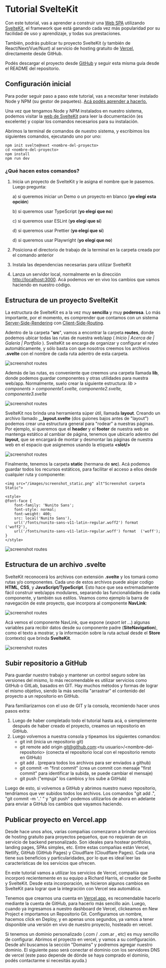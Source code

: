 # Tutorial SvelteKit 

Con este tutorial, vas a aprender a construir una [Web SPA](https://desarrolloweb.com/articulos/que-es-una-spa.html) utilizando [SvelteKit](https://kit.svelte.com), el framework que está ganando cada vez más popularidad por su facilidad de uso y aprendizaje, y todas sus prestaciones.

También, podrás publicar tu proyecto SvelteKit (y también de React/Next/Vue/Nuxt) al servicio de hosting gratuito de [Vercel](https://vercel.app), directamente desde GitHub.

Podés descargar el proyecto desde [GitHub](https://github.com/ucielsola/sveltekit-tutorial) y seguir esta misma guía desde el README del repositorio.

## Configuración inicial

Para poder seguir paso a paso este tutorial, vas a necesitar tener instalado Node y NPM (su gestor de paquetes). [Acá podés aprender a hacerlo.](https://desarrolloweb.com/articulos/instalar-node-js.html)

Una vez que tengamos Node y NPM instalados en nuestro sistema, podemos visitar la [web de SvelteKit](https://kit.svelte.com) para leer la documentación (es excelente) y copiar los comandos necesarios para su instalación.

Abrimos la terminal de comandos de nuestro sistema, y escribimos los siguientes comandos, ejecutando uno por uno:

    npm init svelte@next <nombre-del-proyecto>
    cd <nombre-del-proyecto>
    npm install
    npm run dev

### ¿Qué hacen estos comandos?

1. Inicia un proyecto de SvelteKit y le asigna el nombre que le pasemos. Luego pregunta:

   a) si queremos iniciar un Demo o un proyecto en blanco (**yo elegí esta opción**)

   b) si queremos usar TypeScript (**yo elegí que no**)

   c) si queremos usar ESLint (**yo elegí que sí**)

   d) si queremos usar Prettier (**yo elegí que sí**)

   d) si queremos usar Playwright (**yo elegí que no**)

2. Posiciona el directorio de trabajo de la terminal en la carpeta creada por el comando anterior
3. Instala las dependencias necesarias para utilizar SvelteKit
4. Lanza un servidor local, normalmente en la dirección [http://localhost:3000](http://localhost:3000). Acá podemos ver en vivo los cambios que vamos haciendo en nuestro código.

## Estructura de un proyecto SvelteKit

La estructura de SvelteKit es a la vez muy **sencilla** y muy **poderosa**. Lo más importante, por el momento, es comprender que contamos con un sistema [Server-Side-Rendering](https://lemoncode.net/lemoncode-blog/2018/5/13/server-side-rendering-i-conceptos) con [Client-Side-Routing](https://codigofacilito.com/articulos/router-client-spa).

Adentro de la carpeta "**src**", vamos a encontrar la carpeta **routes**, donde podemos ubicar todas las rutas de nuestra web/app ( _Inicio | Acerca de | Galería | Portfolio_ ). SvelteKit se encarga de organizar y configurar el ruteo automáticamente, y sólo basta con que nosotros creemos los archivos **.svelte** con el nombre de cada ruta adentro de esta carpeta.

![screenshot routes](https://sveltekit-coder.vercel.app/images/routes.png "Screenshot carpeta routes")

Además de las rutas, es conveniente que creemos una carpeta llamada **lib**, donde podemos guardar componentes y otras utilidades para nuestra web/app. Normalmente, suelo crear la siguiente estructura: _lib > components > componente1.svelte, componente2.svelte, componente3.svelte_

![screenshot routes](https://sveltekit-coder.vercel.app/images/lib.png "Screenshot carpeta lib")

SvelteKit nos brinda una herramienta súper útil, llamada **layout**. Creando un archivo llamado **\_\_layout.svelte** (dos guiones bajos antes de "layout") podemos crear una estructura general para "rodear" a nuestras páginas. Por ejemplo, si queremos que el **header** y el **footer** de nuestra web se mantenga estático al cambiar de página, tenemos que ubicarlo adentro del **layout**, que se encargará de montar y desmontar las páginas de nuestra web en el espacio que asignemos usando la etiqueta **&lt;slot/&gt;**

![screenshot routes](https://sveltekit-coder.vercel.app/images/layout.png "Screenshot layout")


Finalmente, tenemos la carpeta **static** (hermana de **src**). Acá podemos guardar todos los recursos estáticos, para facilitar el acceso a ellos desde cualquier ruta y componente:

    <img src="/images/screenshot_static.png" alt"Screenshot carpeta Static">

    <style>
    @font-face {
        font-family: 'Nunito Sans';
        font-style: normal;
        font-weight: 400;
        src: local('Nunito Sans'),
        url('/fonts/nunito-sans-v11-latin-regular.woff2') format ('woff2'),
        url('/fonts/nunito-sans-v11-latin-regular.woff') format  ('woff');
    }
    </style>

![screenshot routes](https://sveltekit-coder.vercel.app/images/static.png "Screenshot carpeta static")

## Estructura de un archivo .svelte

SvelteKit reconocerá los archivos con extensión **.svelte** y los tomará como rutas y/o componentes. Cada uno de estos archivos puede alojar codigo **HTML**, **CSS**, y **JavaScript/TypeScript**. Esto hace que sea extremadamente fácil construir web/apps modulares, separando las funcionalidades de cada componente, y también sus estilos. Veamos como ejemplo la barra de navegación de este proyecto, que incorpora al componente **NavLink**:

![screenshot routes](https://sveltekit-coder.vercel.app/images/navigation.png "Screenshot navigation")


Acá vemos el componente NavLink, que expone (_export let ..._) algunas variables para recibir datos desde su componente padre (**SiteNavigation**), como el texto a mostrar, y la información sobre la ruta actual desde el **Store** (contexto) que brinda **SvelteKit**.

![screenshot routes](https://sveltekit-coder.vercel.app/images/link.png "Screenshot navigation link")

## Subir repositorio a GitHub

Para guardar nuestro trabajo y mantener un control seguro sobre las versiones del mismo, lo más recomendable es utilizar servicios como GitHub o GitLab, basados en GIT. Hay muchos métodos y formas de lograr el mismo objetivo, siendo la más sencilla "arrastrar" el contenido del proyecto a un repositorio en GitHub.

Para familiarizarnos con el uso de GIT y la consola, recomiendo hacer unos pasos extra:

1. Luego de haber completado todo el tutorial hasta acá, o siemplemente después de haber creado el proyecto, creamos un repositorio en GitHub.
2. Luego volvemos a nuestra consola y tipeamos los siguientes comandos:
   - git init (inicia un repositorio git)
   - git remote add origin git@github.com:&lt;tu usuario&gt;/&lt;nombre-del-repositorio&gt; (conecta el repositorio local con el repositorio remoto en GitHub)
   - git add . (prepara todos los archivos para ser enviados a github)
   - git commit -m "first commit" (crea un commit con mensaje "first commit" para identificar la subida, se puede cambiar el mensaje)
   - git push ("empuja" los cambios y los sube a GitHub)

Luego de esto, si volvemos a GitHub y abrimos nuestro nuevo repositorio, tendríamos que ver subidos todos los archivos. Los comandos "git add .", "git commit -m '..' " y "git push" podemos utilizarlos de ahora en adelante para enviar a GitHub los cambios que vayamos haciendo.

## Publicar proyecto en Vercel.app

Desde hace unos años, varias compañias comenzaron a brindar servicios de hosting gratuito para proyectos pequeños, que no requieran de un servicio de backend personalizado. Son ideales para hostear portfolios, landing pages, SPAs simples, etc. 
Entre estas compañias están Vercel, Netlify, GitHub (GitHub Pages) y Cloudflare (Cloudflare Pages).
Cada una tiene sus beneficios y particularidades, por lo que es ideal leer las características de los servicios que ofrecen.

En este tutorial vamos a utilizar los servicios de Vercel, compañía que incorporó recientemente en su equipo a Richard Harris, el creador de Svelte y SvelteKit. Desde esta incorporación, se hicieron algunos cambios en SvelteKit para lograr que la integración con Vercel sea automática.

Tenemos que crearnos una cuenta en [Vercel.app](https://vercel.app), es recomendable hacerlo mediante la cuenta de GitHub, para hacerlo más sencillo aún. Luego, cuando ya ingresamos a nuestro dashboard de Vercel, clickeamos en New Project e importamos un Repositorio Git. Configuramos un nombre, hacemos click en Deploy, y en apenas unos segundos, ya vamos a tener disponible una versión en vivo de nuestro proyecto, hosteado en vercel. 

Si tenemos un dominio personalizado (.com / .com.ar , etc) es muy sencillo de configurar. Abrimos el proyecto en vercel, y vamos a su configuración. Desde ahí buscamos la sección "Domains" y podremos agregar nuestro dominio. El siguiente paso será conectar el dominio con los servidores DNS de vercel (este paso depende de dónde se haya comprado el dominio, podés contactarme si necesitás ayuda.)




